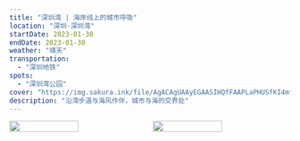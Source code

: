 ```yaml
---
title: "深圳湾 | 海岸线上的城市呼吸"
location: "深圳·深圳湾"
startDate: 2023-01-30
endDate: 2023-01-30
weather: "晴天"
transportation:
  - "深圳地铁"
spots:
  - "深圳湾公园"
cover: "https://img.sakura.ink/file/AgACAgUAAyEGAASIHQfFAAPLaPHUSfKI4mftEivKWKKwItDLUQwAAtsMaxtcs5BX042WlK9seI4BAAMCAAN3AAM2BA.jpeg"
description: "沿湾步道与海风作伴，城市与海的交界处"
---
```

<div style="display: flex; gap: 10px;">
    <img src="https://img.sakura.ink/file/AgACAgUAAyEGAASIHQfFAAPLaPHUSfKI4mftEivKWKKwItDLUQwAAtsMaxtcs5BX042WlK9seI4BAAMCAAN3AAM2BA.jpeg" style="flex: 1; width: 50%;">
    <img src="https://img.sakura.ink/file/AgACAgUAAyEGAASIHQfFAAPKaPHUSGTtjZv8zUux-jLIrz5LXMgAAtoMaxtcs5BXVjj91zltLK8BAAMCAAN3AAM2BA.jpeg" style="flex: 1; width: 50%;">
</div>

